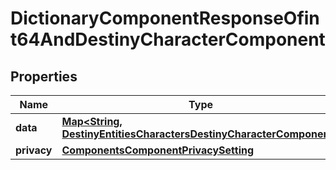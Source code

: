 
# DictionaryComponentResponseOfint64AndDestinyCharacterComponent

## Properties
Name | Type | Description | Notes
------------ | ------------- | ------------- | -------------
**data** | [**Map&lt;String, DestinyEntitiesCharactersDestinyCharacterComponent&gt;**](DestinyEntitiesCharactersDestinyCharacterComponent.md) |  |  [optional]
**privacy** | [**ComponentsComponentPrivacySetting**](ComponentsComponentPrivacySetting.md) |  |  [optional]



